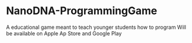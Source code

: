 # NanoDNA-ProgrammingGame

A educational game meant to teach younger students how to program
Will be available on Apple Ap Store and Google Play
